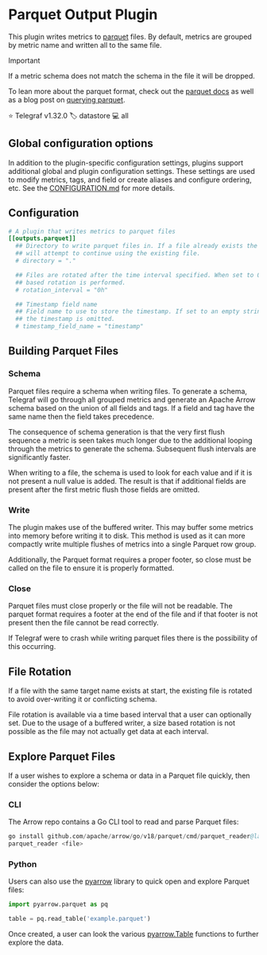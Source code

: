 # Parquet Output Plugin

This plugin writes metrics to [parquet][parquet] files. By default, metrics are
grouped by metric name and written all to the same file.

> [!IMPORTANT]
> If a metric schema does not match the schema in the file it will be dropped.

To lean more about the parquet format, check out the [parquet docs][docs] as
well as a blog post on [querying parquet][querying].

⭐ Telegraf v1.32.0
🏷️ datastore
💻 all

[parquet]: https://parquet.apache.org
[docs]: https://parquet.apache.org/docs/
[querying]: https://www.influxdata.com/blog/querying-parquet-millisecond-latency/

## Global configuration options <!-- @/docs/includes/plugin_config.md -->

In addition to the plugin-specific configuration settings, plugins support
additional global and plugin configuration settings. These settings are used to
modify metrics, tags, and field or create aliases and configure ordering, etc.
See the [CONFIGURATION.md][CONFIGURATION.md] for more details.

[CONFIGURATION.md]: ../../../docs/CONFIGURATION.md#plugins

## Configuration

```toml @sample.conf
# A plugin that writes metrics to parquet files
[[outputs.parquet]]
  ## Directory to write parquet files in. If a file already exists the output
  ## will attempt to continue using the existing file.
  # directory = "."

  ## Files are rotated after the time interval specified. When set to 0 no time
  ## based rotation is performed.
  # rotation_interval = "0h"

  ## Timestamp field name
  ## Field name to use to store the timestamp. If set to an empty string, then
  ## the timestamp is omitted.
  # timestamp_field_name = "timestamp"
```

## Building Parquet Files

### Schema

Parquet files require a schema when writing files. To generate a schema,
Telegraf will go through all grouped metrics and generate an Apache Arrow schema
based on the union of all fields and tags. If a field and tag have the same name
then the field takes precedence.

The consequence of schema generation is that the very first flush sequence a
metric is seen takes much longer due to the additional looping through the
metrics to generate the schema. Subsequent flush intervals are significantly
faster.

When writing to a file, the schema is used to look for each value and if it is
not present a null value is added. The result is that if additional fields are
present after the first metric flush those fields are omitted.

### Write

The plugin makes use of the buffered writer. This may buffer some metrics into
memory before writing it to disk. This method is used as it can more compactly
write multiple flushes of metrics into a single Parquet row group.

Additionally, the Parquet format requires a proper footer, so close must be
called on the file to ensure it is properly formatted.

### Close

Parquet files must close properly or the file will not be readable. The parquet
format requires a footer at the end of the file and if that footer is not
present then the file cannot be read correctly.

If Telegraf were to crash while writing parquet files there is the possibility
of this occurring.

## File Rotation

If a file with the same target name exists at start, the existing file is
rotated to avoid over-writing it or conflicting schema.

File rotation is available via a time based interval that a user can optionally
set. Due to the usage of a buffered writer, a size based rotation is not
possible as the file may not actually get data at each interval.

## Explore Parquet Files

If a user wishes to explore a schema or data in a Parquet file quickly, then
consider the options below:

### CLI

The Arrow repo contains a Go CLI tool to read and parse Parquet files:

```s
go install github.com/apache/arrow/go/v18/parquet/cmd/parquet_reader@latest
parquet_reader <file>
```

### Python

Users can also use the [pyarrow][] library to quick open and explore Parquet
files:

```python
import pyarrow.parquet as pq

table = pq.read_table('example.parquet')
```

Once created, a user can look the various [pyarrow.Table][] functions to further
explore the data.

[pyarrow]: https://arrow.apache.org/docs/python/generated/pyarrow.parquet.read_table.html
[pyarrow.Table]: https://arrow.apache.org/docs/python/generated/pyarrow.Table.html#pyarrow.Table
